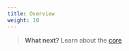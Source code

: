```yaml
---
title: Overview
weight: 10
---
```


>**What next?**  Learn about the [core]({{site.baseurl}}/understand-service/core)
